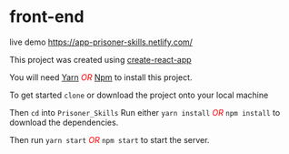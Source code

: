 # front-end   

live demo https://app-prisoner-skills.netlify.com/

 This project was created using <a href="https://create-react-app.dev/docs/getting-started">create-react-app</a> 


 <span>You will need <a href="https://yarnpkg.com">Yarn</a>   <em style="color:red">OR</em>   <a href="https://www.npmjs.com/get-npm">Npm</a> to install this project.</span> 


<span>To get started  `clone` or download the project onto your local machine</span>

Then `cd` into `Prisoner_Skills` <span>Run either `yarn install` <em style="color:red">OR</em> `npm install` to download the dependencies.</span> 

Then run `yarn start` <em style="color:red">OR</em> `npm start` to start the server.

#

